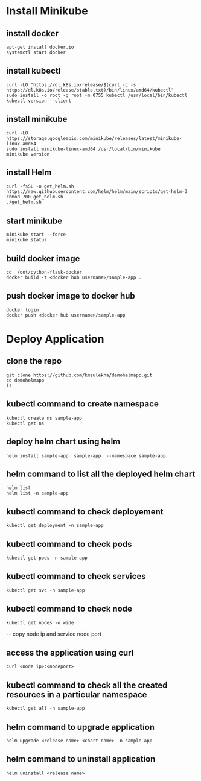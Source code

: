 # Install Minikube

## install docker

    apt-get install docker.io
    systemctl start docker
    
## install kubectl

    curl -LO "https://dl.k8s.io/release/$(curl -L -s https://dl.k8s.io/release/stable.txt)/bin/linux/amd64/kubectl"
    sudo install -o root -g root -m 0755 kubectl /usr/local/bin/kubectl
    kubectl version --client
    
  
## install minikube

    curl -LO https://storage.googleapis.com/minikube/releases/latest/minikube-linux-amd64
    sudo install minikube-linux-amd64 /usr/local/bin/minikube
    minikube version
    
## install Helm

    curl -fsSL -o get_helm.sh https://raw.githubusercontent.com/helm/helm/main/scripts/get-helm-3
    chmod 700 get_helm.sh
    ./get_helm.sh
  
## start minikube 

    minikube start --force
    minikube status
    
## build docker image

    cd  /oot/python-flask-docker
    docker build -t <docker hub username>/sample-app .
    
## push docker image to docker hub

    docker login
    docker push <docker hub username>/sample-app
    
# Deploy Application 

## clone the repo

    git clone https://github.com/kmsulekha/demohelmapp.git
    cd demohelmapp
    ls
    
 ## kubectl command to create namespace
    
    kubectl create ns sample-app 
    kubectl get ns
 
## deploy helm chart using helm

    helm install sample-app  sample-app  --namespace sample-app 
    
## helm command to list all the deployed helm chart

    helm list
    helm list -n sample-app 
    
## kubectl command to check deployement

    kubectl get deployment -n sample-app 
    
## kubectl command to check pods

    kubectl get pods -n sample-app 
    
## kubectl command to check services

    kubectl get svc -n sample-app 
    
## kubectl command to check node 

    kubectl get nodes -o wide
    
 -- copy node ip and service node port
 
 ## access the application using curl
 
    curl <node ip>:<nodeport>
    
 ## kubectl command to check all the created resources in a particular namespace
 
    kubectl get all -n sample-app 
    
## helm command to upgrade application

    helm upgrade <release name> <chart name> -n sample-app 
    
## helm command to uninstall application

    helm uninstall <release name>
    
    
